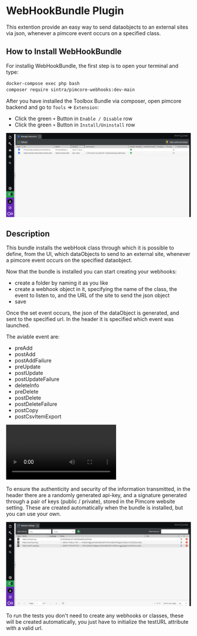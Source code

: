 # WebHookBundle Plugin

This extention provide an easy way to send dataobjects to an external sites via
 json, whenever a pimcore event occurs on a specified class.

## How to Install WebHookBundle

For installig WebHookBundle, the first step is to open your terminal and type:
```bash
docker-compose exec php bash
composer require sintra/pimcore-webhooks:dev-main
```
After you have installed the Toolbox Bundle via composer, open pimcore backend and go to `Tools` => `Extension`:
- Click the green `+` Button in `Enable / Disable` row
- Click the green `+` Button in `Install/Uninstall` row

![](assets/ExtentionManager.png?raw=true)


## Description

This bundle installs the webHook class through which it is possible to define, from the UI, which dataObjects to send to an external site, whenever a pimcore event occurs on the specified dataobject.

Now that the bundle is installed you can start creating your webhooks: 
  - create a folder by naming it as you like 
  - create a webhook object in it, specifying the name of the class, the event to listen to, and the URL of the site to send the json object
  - save

Once the set event occurs, the json of the dataObject is generated, and sent to the specified url. In the header it is specified which event was launched.

The aviable event are:
  - preAdd
  - postAdd
  - postAddFailure
  - preUpdate
  - postUpdate
  - postUpdateFailure
  - deleteInfo
  - preDelete
  - postDelete
  - postDeleteFailure
  - postCopy
  - postCsvItemExport


![](assets/CreateWebHooks.mkv?raw=true)

To ensure the authenticity and security of the information transmitted, in the 
header there are a randomly generated api-key, and a signature generated 
through a pair of keys (public / private), stored in the Pimcore website setting.
These are created automatically when the bundle is installed, but you can use your own.

![](assets/WebSiteSettings.png?raw=true)

To run the tests you don't need to create any webhooks or classes, these will be
created automatically, you just have to initialize the testURL attribute with a valid url.

